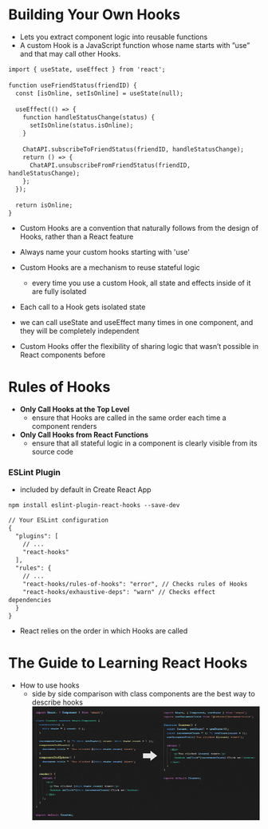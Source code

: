 # Building Your Own Hooks
* Lets you extract component logic into reusable functions
* A custom Hook is a JavaScript function whose name starts with ”use” and that may call other Hooks.
```
import { useState, useEffect } from 'react';

function useFriendStatus(friendID) {
  const [isOnline, setIsOnline] = useState(null);

  useEffect(() => {
    function handleStatusChange(status) {
      setIsOnline(status.isOnline);
    }

    ChatAPI.subscribeToFriendStatus(friendID, handleStatusChange);
    return () => {
      ChatAPI.unsubscribeFromFriendStatus(friendID, handleStatusChange);
    };
  });

  return isOnline;
}
```
* Custom Hooks are a convention that naturally follows from the design of Hooks, rather than a React feature
* Always name your custom hooks starting with 'use'
* Custom Hooks are a mechanism to reuse stateful logic
  - every time you use a custom Hook, all state and effects inside of it are fully isolated
* Each call to a Hook gets isolated state
* we can call useState and useEffect many times in one component, and they will be completely independent

* Custom Hooks offer the flexibility of sharing logic that wasn’t possible in React components before

# Rules of Hooks
* **Only Call Hooks at the Top Level**
  - ensure that Hooks are called in the same order each time a component renders
* **Only Call Hooks from React Functions**
  - ensure that all stateful logic in a component is clearly visible from its source code
### ESLint Plugin
* included by default in Create React App
```
npm install eslint-plugin-react-hooks --save-dev
```
```
// Your ESLint configuration
{
  "plugins": [
    // ...
    "react-hooks"
  ],
  "rules": {
    // ...
    "react-hooks/rules-of-hooks": "error", // Checks rules of Hooks
    "react-hooks/exhaustive-deps": "warn" // Checks effect dependencies
  }
}
```
* React relies on the order in which Hooks are called

# The Guide to Learning React Hooks
* How to use hooks
  - side by side comparison with class components are the best way to describe hooks
![side by side](/assets/beforeandafter.gif)


